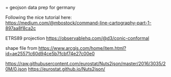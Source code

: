 = geojson data prep for germany

Following the nice tutorial here:
https://medium.com/@mbostock/command-line-cartography-part-1-897aa8f8ca2c

ETRS89 projection
https://observablehq.com/@d3/conic-conformal

shape file from https://www.arcgis.com/home/item.html?id=ae25571c60d94ce5b7fcbf74e27c00e0

https://raw.githubusercontent.com/eurostat/Nuts2json/master/2016/3035/20M/0.json
https://eurostat.github.io/Nuts2json/
